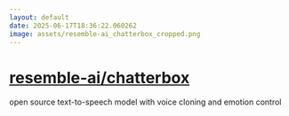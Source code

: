 ```yaml
---
layout: default
date: 2025-06-17T18:36:22.060262
image: assets/resemble-ai_chatterbox_cropped.png
---
```


# [resemble-ai/chatterbox](https://github.com/resemble-ai/chatterbox)

open source text-to-speech model with voice cloning and emotion control
